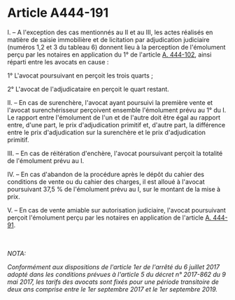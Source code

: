# Article A444-191

<p>I. – A l'exception des cas mentionnés au II et au III, les actes réalisés en matière de saisie immobilière et de licitation par adjudication judiciaire (numéros 1,2 et 3 du tableau 6) donnent lieu à la perception de l'émolument perçu par les notaires en application du 1° de l'article <a href='/code-de-commerce/partie-arretes/livre-iv-de-la-liberte-des-prix-et-de-la-concurrence/titre-iv-bis-de-certains-tarifs-reglementes/chapitre-ier-fixation-des-tarifs/section-3-tarifs-des-notaires/sous-section-1-actes/paragraphe-2-actes-relatifs-principalement-aux-biens-immobiliers-et-fonciers/sous-paragraphe-1-actes-relatifs-a-la-propriete-et-la-mutation-de-propriete/a444-102.md' title='Code de commerce - art. A444-102 (V)'>A. 444-102</a>, ainsi réparti entre les avocats en cause : </p><p>1° L'avocat poursuivant en perçoit les trois quarts ; </p><p>2° L'avocat de l'adjudicataire en perçoit le quart restant. </p><p>II. – En cas de surenchère, l'avocat ayant poursuivi la première vente et l'avocat surenchérisseur perçoivent ensemble l'émolument prévu au 1° du I. Le rapport entre l'émolument de l'un et de l'autre doit être égal au rapport entre, d'une part, le prix d'adjudication primitif et, d'autre part, la différence entre le prix d'adjudication sur la surenchère et le prix d'adjudication primitif. </p><p>III. – En cas de réitération d'enchère, l'avocat poursuivant perçoit la totalité de l'émolument prévu au I. </p><p>IV. – En cas d'abandon de la procédure après le dépôt du cahier des conditions de vente ou du cahier des charges, il est alloué à l'avocat poursuivant 37,5 % de l'émolument prévu au I, sur le montant de la mise à prix. </p><p>V. – En cas de vente amiable sur autorisation judiciaire, l'avocat poursuivant perçoit l'émolument perçu par les notaires en application de l'article <a href='/code-de-commerce/partie-arretes/livre-iv-de-la-liberte-des-prix-et-de-la-concurrence/titre-iv-bis-de-certains-tarifs-reglementes/chapitre-ier-fixation-des-tarifs/section-3-tarifs-des-notaires/sous-section-1-actes/paragraphe-2-actes-relatifs-principalement-aux-biens-immobiliers-et-fonciers/sous-paragraphe-1-actes-relatifs-a-la-propriete-et-la-mutation-de-propriete/a444-91.md' title='Code de commerce - art. A444-91 (V)'>A. 444-91</a>.</p><br/><br/><i>NOTA:<p>Conformément aux dispositions de l'article 1er de l'arrêté du 6 juillet 2017 adopté dans les conditions prévues à l'article 5 du décret n° 2017-862 du 9 mai 2017, les tarifs des avocats sont fixés pour une période transitoire de deux ans comprise entre le 1er septembre 2017 et le 1er septembre 2019.</p></i>